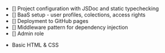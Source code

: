- [] Project configuration with JSDoc and static typechecking
- [] BaaS setup - user profiles, colections, access rights
- [] Deployment to GitHub pages
- [] Middleware pattern for dependency injection
- [] Admin role
* Basic HTML & CSS

